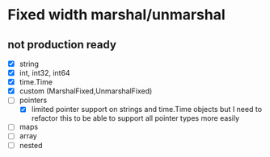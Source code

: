# Fixed width marshal/unmarshal
## not production ready

- [x] string
- [x] int, int32, int64
- [x] time.Time
- [x] custom (MarshalFixed,UnmarshalFixed)
- [ ] pointers
    - [x] limited pointer support on strings and time.Time objects but I need to refactor this to be able to support all pointer types more easily
- [ ] maps
- [ ] array
- [ ] nested